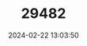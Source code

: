 ---
title: "29482"
category: "Iranolacerta zagrosica"
draft: false
date: 2024-02-22 13:03:50
languages:
  English: ["Zagros Mountain Lacerta"]
---